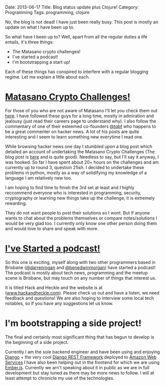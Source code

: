 Date: 2013-06-17
Title: Blog status update plus Clojure!
Category: Programming
Tags: programming, clojure


No, the blog is not dead! I have just been really busy. This post is mostly an update on what I have been up to.

So what have I been up to? Well, apart from all the regular duties a life entails, it's three things:

* The Matasano crypto challenges!
* I've started a podcast!
* I'm bootstrapping a start up!

Each of these things has conspired to interfere with a regular blogging regime. Let me explain a little about each.

# [Matasano Crypto Challenges!](http://www.matasano.com/articles/crypto-challenges/) #

For those of you who are not aware of Matasano I'll let you check them out [here](www.matasano.com). I have followed these guys for a long time, mostly in admiration and jealousy (just read their careers page to understand why).  I also follow the commentary of one of their esteemed co-founders [@tqbf](www.twitter.com/tqbf) who happens to be a great commenter on hacker news. A lot of his posts are quite interesting and I seem to learn something new everytime I read one. 

While browsing hacker news one day I stumbled upon a blog post which detailed an account of undertaking the Matasano Crypto Challenges (The blog post is [here](https://blog.pinboard.in/2013/04/the_matasano_crypto_challenges/) and is quite good). Needless to say, but I'll say it anyway, I was hooked.  So far I have spent about 20+ hours on the challenges and am currently up to round 3, question 21ish.  I decided to undertake these problems in python, mostly as a way of solidifying my knowledge of a language I am relatively new too.

I am hoping to find time to finish the 3rd set at least and I highly reccommend everyone who is interested in programming, security, cryptography or learning new things take up the challenge, it is extremely rewarding.

They do not want people to post their solutions so I wont. But if anyone wants to chat about the problems themselves or compare notes/solutions I would be very glad too. I currently only know one other person doing them and would love to share and speak with more.

# [I've Started a podcast!](www.hackandheckle.com) #

So this one is exciting, myself along with two other programmers based in Brisbane ([@darrenrogan](www.twitter.com/darrenrogan) and [@benedwinmorgan](www.twitter.com/benedwinmorgan)) have started a podcast!  The podcast is mostly about tech news, programming and the meetup scene is Brisbane, but may touch on any number of things that interest us.

It is titled Hack and Heckle and the website is at (www.hackandheckle.com). Please check us out and have a listen, we need feedback and questions! We are also hoping to interview some local tech notables, so if you have any suggestions let us know.

# I'm bootstrapping a side project! #

The final and certainly most significant thing that has begun to develop is the beginning of a side project.

Currently I am the sole backend engineer and have been using and enjoying [Django](https://www.djangoproject.com) + the very cool [Django REST Framework](http://django-rest-framework.org/) deployed to [Amazon Web Services](aws.amazon.com) I have also been helping out in the frontend for which we are using [Ember.js](emberjs.com).  Currently we arn't speaking about it in public as we are in full development but stay tuned as there may be more news to follow.  I will at least attempt to chronicle my use of the technologies.

